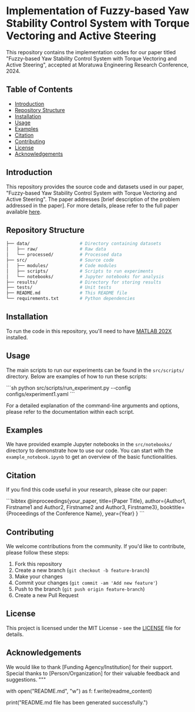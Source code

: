 # Implementation of Fuzzy-based Yaw Stability Control System with Torque Vectoring and Active Steering
This repository contains the implementation codes for our paper titled "Fuzzy-based Yaw Stability Control System with Torque Vectoring and Active Steering", accepted at Moratuwa Engineering Research Conference, 2024.

## Table of Contents

- [Introduction](#introduction)
- [Repository Structure](#repository-structure)
- [Installation](#installation)
- [Usage](#usage)
- [Examples](#examples)
- [Citation](#citation)
- [Contributing](#contributing)
- [License](#license)
- [Acknowledgements](#acknowledgements)

## Introduction

This repository provides the source code and datasets used in our paper, "Fuzzy-based Yaw Stability Control System with Torque Vectoring and Active Steering". The paper addresses [brief description of the problem addressed in the paper]. For more details, please refer to the full paper available [here](link_to_paper).

## Repository Structure

```bash
├── data/                   # Directory containing datasets
│   ├── raw/                # Raw data
│   └── processed/          # Processed data
├── src/                    # Source code
│   ├── modules/            # Code modules
│   ├── scripts/            # Scripts to run experiments
│   └── notebooks/          # Jupyter notebooks for analysis
├── results/                # Directory for storing results
├── tests/                  # Unit tests
├── README.md               # This README file
└── requirements.txt        # Python dependencies
```

## Installation

To run the code in this repository, you'll need to have [MATLAB 202X](https://www.python.org/downloads/) installed.

## Usage

The main scripts to run our experiments can be found in the `src/scripts/` directory. Below are examples of how to run these scripts:

\`\`\`sh
python src/scripts/run_experiment.py --config configs/experiment1.yaml
\`\`\`

For a detailed explanation of the command-line arguments and options, please refer to the documentation within each script.

## Examples

We have provided example Jupyter notebooks in the `src/notebooks/` directory to demonstrate how to use our code. You can start with the `example_notebook.ipynb` to get an overview of the basic functionalities.

## Citation

If you find this code useful in your research, please cite our paper:

\`\`\`bibtex
@inproceedings{your_paper,
  title={Paper Title},
  author={Author1, Firstname1 and Author2, Firstname2 and Author3, Firstname3},
  booktitle={Proceedings of the Conference Name},
  year={Year}
}
\`\`\`

## Contributing

We welcome contributions from the community. If you'd like to contribute, please follow these steps:

1. Fork this repository
2. Create a new branch (`git checkout -b feature-branch`)
3. Make your changes
4. Commit your changes (`git commit -am 'Add new feature'`)
5. Push to the branch (`git push origin feature-branch`)
6. Create a new Pull Request

## License

This project is licensed under the MIT License - see the [LICENSE](LICENSE) file for details.

## Acknowledgements

We would like to thank [Funding Agency/Institution] for their support. Special thanks to [Person/Organization] for their valuable feedback and suggestions.
"""

with open("README.md", "w") as f:
    f.write(readme_content)

print("README.md file has been generated successfully.")
